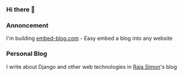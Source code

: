 ### Hi there 👋

### Annoncement 

I'm building [embed-blog.com](https://embed-blog.com) - Easy embed a blog into any website

### Personal Blog

I write about Django and other web technologies in [Raja Simon](https://rajasimon.io)'s blog


